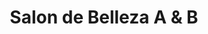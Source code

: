 ---
title: "Salon de Belleza A & B"
url: /ciudad-satelite/salon-de-belleza-a-y-b/
shop: cosméticos
---